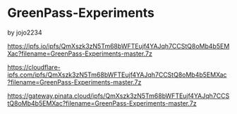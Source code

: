 # GreenPass-Experiments
by jojo2234

https://ipfs.io/ipfs/QmXszk3zN5Tm68bWFTEujf4YAJqh7CCStQ8oMb4b5EMXac?filename=GreenPass-Experiments-master.7z

https://cloudflare-ipfs.com/ipfs/QmXszk3zN5Tm68bWFTEujf4YAJqh7CCStQ8oMb4b5EMXac?filename=GreenPass-Experiments-master.7z

https://gateway.pinata.cloud/ipfs/QmXszk3zN5Tm68bWFTEujf4YAJqh7CCStQ8oMb4b5EMXac?filename=GreenPass-Experiments-master.7z

